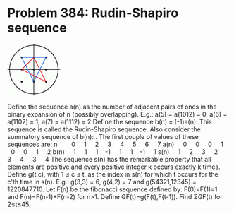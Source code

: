 # Problem 384: Rudin-Shapiro sequence

![problem](problem.gif)

Define the sequence a(n) as the number of adjacent pairs of ones in the
binary expansion of n (possibly overlapping). E.g.: a(5) = a(1012) = 0,
a(6) = a(1102) = 1, a(7) = a(1112) = 2 Define the sequence b(n) =
(-1)a(n). This sequence is called the Rudin-Shapiro sequence. Also
consider the summatory sequence of b(n): . The first couple of values of
these sequences are: n        0     1     2     3     4     5     6    
7 a(n)     0     0     0     1     0     0     1     2 b(n)     1     1
    1    -1     1     1    -1     1 s(n)     1     2     3     2     3  
  4     3     4 The sequence s(n) has the remarkable property that all
elements are positive and every positive integer k occurs exactly k
times. Define g(t,c), with 1 ≤ c ≤ t, as the index in s(n) for which t
occurs for the c'th time in s(n). E.g.: g(3,3) = 6, g(4,2) = 7 and
g(54321,12345) = 1220847710. Let F(n) be the fibonacci sequence defined
by: F(0)=F(1)=1 and F(n)=F(n-1)+F(n-2) for n&gt;1. Define
GF(t)=g(F(t),F(t-1)). Find ΣGF(t) for 2≤t≤45.